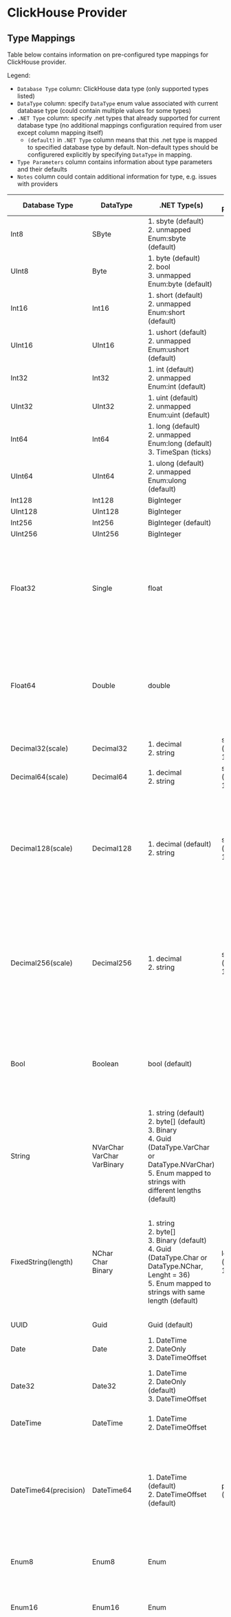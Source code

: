 # ClickHouse Provider

## Type Mappings

Table below contains information on pre-configured type mappings for ClickHouse provider.

Legend:
- `Database Type` column: ClickHouse data type (only supported types listed)
- `DataType` column: specify `DataType` enum value associated with current database type (could contain multiple values for some types)
- `.NET Type` column: specify .net types that already supported for current database type (no additional mappings configuration required from user except column mapping itself)
  - `(default)` in `.NET Type` column means that this .net type is mapped to specified database type by default. Non-default types should be configurered explicitly by specifying `DataType` in mapping.
- `Type Parameters` column contains information about type parameters and their defaults
- `Notes` column could contain additional information for type, e.g. issues with providers

|Database Type|DataType|.NET Type(s)|Type Parameters|Notes|
|-|-|-|-|-|
|Int8|SByte|1. sbyte (default)<br>2. unmapped Enum:sbyte (default)|||
|UInt8|Byte|1. byte (default)<br>2. bool<br>3. unmapped Enum:byte (default)|||
|Int16|Int16|1. short (default)<br>2. unmapped Enum:short (default)|||
|UInt16|UInt16|1. ushort (default)<br>2. unmapped Enum:ushort (default)|||
|Int32|Int32|1. int (default)<br>2. unmapped Enum:int (default)|||
|UInt32|UInt32|1. uint (default)<br>2. unmapped Enum:uint (default)|||
|Int64|Int64|1. long (default)<br>2. unmapped Enum:long (default)<br>3. TimeSpan (ticks)|||
|UInt64|UInt64|1. ulong (default)<br>2. unmapped Enum:ulong (default)|||
|Int128|Int128|BigInteger|||
|UInt128|UInt128|BigInteger|||
|Int256|Int256|BigInteger (default)|||
|UInt256|UInt256|BigInteger|||
|Float32|Single|float||1. [MySqlConnector]: `Infinity` values require at least `v2.1.11` provider version<br>2. [MySqlConnector]: `NaN` values require at least `v1.3` provider version|
|Float64|Double|double||1. [MySqlConnector]: `Infinity` values require at least `v2.1.11` provider version<br>2. [MySqlConnector]: `NaN` values require at least `v1.3` provider version|
|Decimal32(scale)|Decimal32|1. decimal<br>2. string|scale (default: 10)||
|Decimal64(scale)|Decimal64|1. decimal<br>2. string|scale (default: 10)||
|Decimal128(scale)|Decimal128|1. decimal (default)<br>2. string|scale (default: 10)|1. Octonica provider [doesn't support](https://github.com/Octonica/ClickHouseClient/issues/28) values outside .net decimal type range<br>2. ClickHouse.Client provider [doesn't support](https://github.com/DarkWanderer/ClickHouse.Client/issues/137) values outside .net decimal type range|
|Decimal256(scale)|Decimal256|1. decimal<br>2. string|scale (default: 10)|1. Octonica provider [doesn't support](https://github.com/Octonica/ClickHouseClient/issues/28) values outside .net decimal type range<br>2. ClickHouse.Client provider [doesn't support](https://github.com/DarkWanderer/ClickHouse.Client/issues/137) values outside .net decimal type range|
|Bool|Boolean|bool (default)||1. Octonica Provider [doesn't support](https://github.com/Octonica/ClickHouseClient/issues/56) Bool (use `DataType.Byte` instead)<br>2. MySqlConnector provider [doesn't support](https://github.com/ClickHouse/ClickHouse/issues/37999) non-nullable Bool type|
|String|NVarChar<br>VarChar<br>VarBinary<br>|1. string (default)<br>2. byte[] (default)<br>3. Binary<br>4. Guid (DataType.VarChar or DataType.NVarChar)<br>5. Enum mapped to strings with different lengths (default)||1. ClickHouse.Client provider [doesn't support](https://github.com/DarkWanderer/ClickHouse.Client/issues/138) binary data<br>2. MySqlConnector provider [doesn't support](https://github.com/ClickHouse/ClickHouse/issues/38790) binary data|
|FixedString(length)|NChar<br>Char<br>Binary|1. string<br>2. byte[]<br>3. Binary (default)<br>4. Guid (DataType.Char or DataType.NChar, Lenght = 36)<br>5. Enum mapped to strings with same length (default)|length (default: 100)|1. ClickHouse.Client provider [doesn't support](https://github.com/DarkWanderer/ClickHouse.Client/issues/138) binary data<br>2. MySqlConnector provider [doesn't support](https://github.com/ClickHouse/ClickHouse/issues/38790) binary data<br>3. LinqToDB doesn't trim trailing `\x00` bytes|
|UUID|Guid|Guid (default)|||
|Date|Date|1. DateTime<br>2. DateOnly<br>3. DateTimeOffset||Octonica provider [cannot read](https://github.com/Octonica/ClickHouseClient/issues/60) min value (1970-01-01)|
|Date32|Date32|1. DateTime<br>2. DateOnly (default)<br>3. DateTimeOffset||Octonica provider [cannot read](https://github.com/Octonica/ClickHouseClient/issues/60) min value (1925-01-01)|
|DateTime|DateTime|1. DateTime<br>2. DateTimeOffset||Octonica provider [cannot read](https://github.com/Octonica/ClickHouseClient/issues/60) min value (1970-01-01 00:00:00)|
|DateTime64(precision)|DateTime64|1. DateTime (default)<br>2. DateTimeOffset (default)|precision (default: 7)|1. Octonica provider [cannot read](https://github.com/Octonica/ClickHouseClient/issues/60) min value (1925-01-01 00:00:00)<br>2. Octonica provider [crashes](https://github.com/Octonica/ClickHouseClient/issues/62) when reading values less than 1970-01-01 00:00:00|
|Enum8|Enum8|Enum||Table creation requires full database type specified for column in mapping|
|Enum16|Enum16|Enum||Table creation requires full database type specified for column in mapping|
|JSON|Json|string||Type is still in experimental status in ClickHouse and mostly unusable:<br>1. ClickHouse.Client provider doesn't support JSON type<br>2. Octonica provider doesn't support JSON type<br>3. MySqlConnector returns non-json data from server|
|Interval|IntervalSecond<br>IntervalMinute<br>IntervalHour<br>IntervalDay<br>IntervalWeek<br>IntervalMonth<br>IntervalQuarter<br>IntervalYear|1. byte<br>2. sbyte<br>3. short<br>4. ushort<br>5. int<br>6. uint<br>7. long||As type cannot be used for table columns, support is limited to type name generation and literals generation|
|IPv4|IPv4|1. IPAddress<br>2. uint<br>3. string||MySqlConnector provider [cannot read](https://github.com/ClickHouse/ClickHouse/issues/39056) IPv4 values|
|IPv6|IPv4|1. IPAddress (default)<br>2. string<br>3. byte[4] (ipv4 addresses)<br>byte[16] (ipv6 addresses)|||

